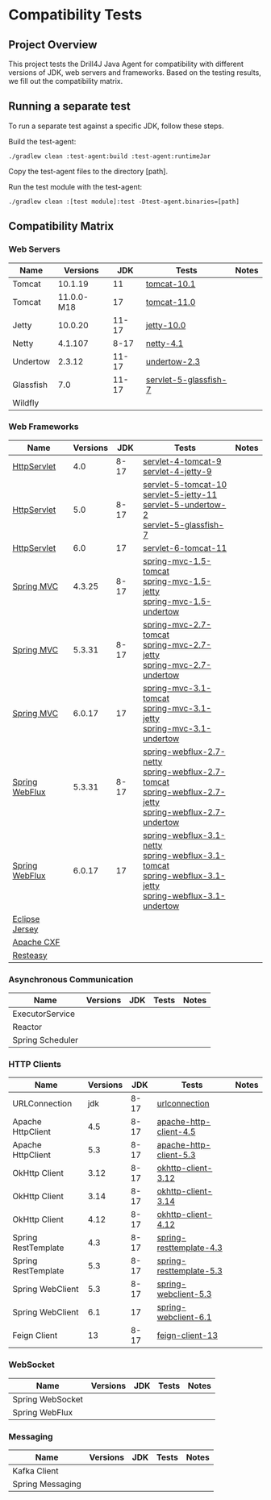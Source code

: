 # Compatibility Tests

## Project Overview

This project tests the Drill4J Java Agent for compatibility with different versions of JDK, web servers and frameworks.
Based on the testing results, we fill out the compatibility matrix.

## Running a separate test
To run a separate test against a specific JDK, follow these steps.

Build the test-agent:
```
./gradlew clean :test-agent:build :test-agent:runtimeJar
```

Copy the test-agent files to the directory [path].

Run the test module with the test-agent:
```
./gradlew clean :[test module]:test -Dtest-agent.binaries=[path]
```


## Compatibility Matrix

### Web Servers

| Name      | Versions   | JDK   | Tests                                            | Notes |
|-----------|------------|-------|--------------------------------------------------|-------|
| Tomcat    | 10.1.19    | 11    | [tomcat-10.1](./tests/web-servers/tomcat-10.1)   |       |
| Tomcat    | 11.0.0-M18 | 17    | [tomcat-11.0](./tests/web-servers/tomcat-11.0)                     |       |
| Jetty     | 10.0.20    | 11-17 | [jetty-10.0](./tests/web-servers/jetty-10.0)                       |       |
| Netty     | 4.1.107    | 8-17  | [netty-4.1](./tests/web-servers/netty-4.1)                         |       |
| Undertow  | 2.3.12     | 11-17 | [undertow-2.3](./tests/web-servers/undertow-2.3)                   |       |
| Glassfish | 7.0        | 11-17 | [servlet-5-glassfish-7](./tests/web-servers/servlet-5-glassfish-7) |       |
| Wildfly   |            |       |                                                  |       |

### Web Frameworks

| Name                                                                                 | Versions | JDK  | Tests                                                                                                                                                                                                                                                                                                                               | Notes |
|--------------------------------------------------------------------------------------|----------|------|-------------------------------------------------------------------------------------------------------------------------------------------------------------------------------------------------------------------------------------------------------------------------------------------------------------------------------------|-------|
| [HttpServlet](https://jakarta.ee/specifications/servlet/)                            | 4.0      | 8-17 | [servlet-4-tomcat-9](./tests/web-frameworks/servlet-4-tomcat-9)<br/>[servlet-4-jetty-9](./tests/web-frameworks/servlet-4-jetty-9)                                                                                                                                                                                                   |       |
| [HttpServlet](https://jakarta.ee/specifications/servlet/)                            | 5.0      | 8-17 | [servlet-5-tomcat-10](./tests/web-frameworks/servlet-5-tomcat-10)<br/>[servlet-5-jetty-11](./tests/web-frameworks/servlet-5-jetty-11)<br/>[servlet-5-undertow-2](./tests/web-frameworks/servlet-5-undertow-2)<br/>[servlet-5-glassfish-7](./tests/web-frameworks/servlet-5-glassfish-7)                                             |       |
| [HttpServlet](https://jakarta.ee/specifications/servlet/)                            | 6.0      | 17   | [servlet-6-tomcat-11](./tests/web-frameworks/servlet-6-tomcat-11)                                                                                                                                                                                                                                                                   |       |
| [Spring MVC](https://docs.spring.io/spring-framework/reference/web/webmvc.html)      | 4.3.25   | 8-17 | [spring-mvc-1.5-tomcat](./tests/web-frameworks/spring-mvc-1.5-tomcat)<br/>[spring-mvc-1.5-jetty](./tests/web-frameworks/spring-mvc-1.5-jetty)<br/>[spring-mvc-1.5-undertow](./tests/web-frameworks/spring-mvc-1.5-undertow)                                                                                                         |       |
| [Spring MVC](https://docs.spring.io/spring-framework/reference/web/webmvc.html)      | 5.3.31   | 8-17 | [spring-mvc-2.7-tomcat](./tests/web-frameworks/spring-mvc-2.7-tomcat)<br/>[spring-mvc-2.7-jetty](./tests/web-frameworks/spring-mvc-2.7-jetty)<br/>[spring-mvc-2.7-undertow](./tests/web-frameworks/spring-mvc-2.7-undertow)                                                                                                         |       |
| [Spring MVC](https://docs.spring.io/spring-framework/reference/web/webmvc.html)      | 6.0.17   | 17   | [spring-mvc-3.1-tomcat](./tests/web-frameworks/spring-mvc-3.1-tomcat)<br/>[spring-mvc-3.1-jetty](./tests/web-frameworks/spring-mvc-3.1-jetty)<br/>[spring-mvc-3.1-undertow](./tests/web-frameworks/spring-mvc-3.1-undertow)                                                                                                         |       |
| [Spring WebFlux](https://docs.spring.io/spring-framework/reference/web/webflux.html) | 5.3.31   | 8-17 | [spring-webflux-2.7-netty](./tests/web-frameworks/spring-webflux-2.7-netty)<br/>[spring-webflux-2.7-tomcat](./tests/web-frameworks/spring-webflux-2.7-tomcat)<br/>[spring-webflux-2.7-jetty](./tests/web-frameworks/spring-webflux-2.7-jetty)<br/>[spring-webflux-2.7-undertow](./tests/web-frameworks/spring-webflux-2.7-undertow) |       |
| [Spring WebFlux](https://docs.spring.io/spring-framework/reference/web/webflux.html) | 6.0.17   | 17   | [spring-webflux-3.1-netty](./tests/web-frameworks/spring-webflux-3.1-netty)<br/>[spring-webflux-3.1-tomcat](./tests/web-frameworks/spring-webflux-3.1-tomcat)<br/>[spring-webflux-3.1-jetty](./tests/web-frameworks/spring-webflux-3.1-jetty)<br/>[spring-webflux-3.1-undertow](./tests/web-frameworks/spring-webflux-3.1-undertow) |       |   
| [Eclipse Jersey](https://eclipse-ee4j.github.io/jersey/)                             |          |      |                                                                                                                                                                                                                                                                                                                                     |       |
| [Apache CXF](https://cxf.apache.org/)                                                |          |      |                                                                                                                                                                                                                                                                                                                                     |       |
| [Resteasy](https://resteasy.dev/)                                                    |          |      |                                                                                                                                                                                                                                                                                                                                     |       |

### Asynchronous Communication

| Name              | Versions | JDK | Tests | Notes |
|-------------------|----------|-----|-------|-------|
| ExecutorService   |          |     |       |       |
| Reactor           |          |     |       |       |
| Spring Scheduler  |          |     |       |       |

### HTTP Clients

| Name                | Versions | JDK  | Tests                                                                   | Notes |
|---------------------|----------|------|-------------------------------------------------------------------------|-------|
| URLConnection       | jdk      | 8-17 | [urlconnection](./tests/http-clients/urlconnection)                     |       |
| Apache HttpClient   | 4.5      | 8-17 | [apache-http-client-4.5](./tests/http-clients/apache-http-client-4.5)   |       |
| Apache HttpClient   | 5.3      | 8-17 | [apache-http-client-5.3](./tests/http-clients/apache-http-client-5.3)   |       |
| OkHttp Client       | 3.12     | 8-17 | [okhttp-client-3.12](./tests/http-clients/okhttp-client-3.12)           |       |
| OkHttp Client       | 3.14     | 8-17 | [okhttp-client-3.14](./tests/http-clients/okhttp-client-3.14)           |       |
| OkHttp Client       | 4.12     | 8-17 | [okhttp-client-4.12](./tests/http-clients/okhttp-client-4.12)           |       |
| Spring RestTemplate | 4.3      | 8-17 | [spring-resttemplate-4.3](./tests/http-clients/spring-resttemplate-4.3) |       |
| Spring RestTemplate | 5.3      | 8-17 | [spring-resttemplate-5.3](./tests/http-clients/spring-resttemplate-5.3) |       |
| Spring WebClient    | 5.3      | 8-17 | [spring-webclient-5.3](./tests/http-clients/spring-webclient-5.3)       |       |
| Spring WebClient    | 6.1      | 17   | [spring-webclient-6.1](./tests/http-clients/spring-webclient-6.1)       |       |
| Feign Client        | 13       | 8-17 | [feign-client-13](./tests/http-clients/feign-client-13)                 |       |

### WebSocket

| Name             | Versions | JDK | Tests | Notes |
|------------------|----------|-----|-------|-------|
| Spring WebSocket |          |     |       |       |
| Spring WebFlux   |          |     |       |       |

### Messaging

| Name             | Versions | JDK | Tests | Notes |
|------------------|----------|-----|-------|-------|
| Kafka Client     |          |     |       |       |
| Spring Messaging |          |     |       |       |

